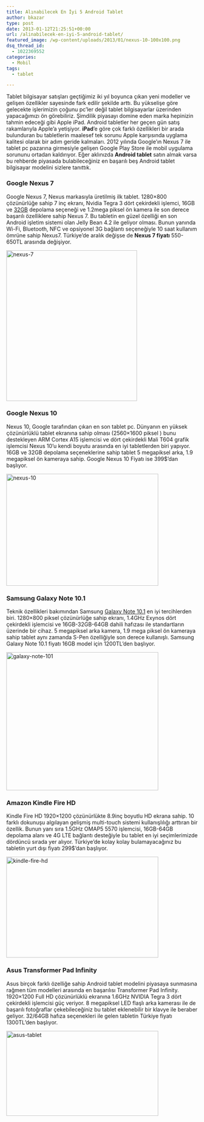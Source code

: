 ```yaml
---
title: Alınabilecek En İyi 5 Android Tablet
author: bkazar
type: post
date: 2013-01-12T21:25:51+00:00
url: /alinabilecek-en-iyi-5-android-tablet/
featured_image: /wp-content/uploads/2013/01/nexus-10-100x100.png
dsq_thread_id:
  - 1022369552
categories:
  - Mobil
tags:
  - tablet

---
```

Tablet bilgisayar satışları geçtiğimiz iki yıl boyunca çıkan yeni modeller ve gelişen özellikler sayesinde fark edilir şekilde arttı. Bu yükselişe göre gelecekte işlerimizin çoğunu pc’ler değil tablet bilgisayarlar üzerinden yapacağımızı ön görebiliriz. Şimdilik piyasayı domine eden marka hepinizin tahmin edeceği gibi Apple iPad. Android tabletler her geçen gün satış rakamlarıyla Apple’a yetişiyor. **iPad**’e göre çok farklı özellikleri bir arada bulunduran bu tabletlerin maalesef tek sorunu Apple karşısında uyglama kalitesi olarak bir adım geride kalmaları. 2012 yılında Google’ın Nexus 7 ile tablet pc pazarına girmesiyle gelişen Google Play Store ile mobil uygulama sorununu ortadan kaldırıyor. Eğer aklınızda **Android tablet** satın almak varsa bu rehberde piyasada bulabileceğiniz en başarılı beş Android tablet bilgisayar modelini sizlere tanıttık.

### Google Nexus 7

Google Nexus 7, Nexus markasıyla üretilmiş ilk tablet. 1280&#215;800 çözünürlüğe sahip 7 inç ekranı, Nvidia Tegra 3 dört çekirdekli işlemci, 16GB ve [32GB][1] depolama seçeneği ve 1.2mega piksel ön kamera ile son derece başarılı özelliklere sahip Nexus 7. Bu tabletin en güzel özelliği en son Android işletim sistemi olan Jelly Bean 4.2 ile geliyor olması. Bunun yanında Wi-Fi, Bluetooth, NFC ve opsiyonel 3G bağlantı seçeneğiyle 10 saat kullanım ömrüne sahip Nexus7. Türkiye’de aralık değişse de **Nexus 7 fiyatı** 550-650TL arasında değişiyor.

<img class="aligncenter size-full wp-image-10846" alt="nexus-7" src="https://www.murekkep.org/wp-content/uploads/2013/01/nexus-7.png" width="344" height="397" srcset="https://www.murekkep.org/wp-content/uploads/2013/01/nexus-7.png 344w, https://www.murekkep.org/wp-content/uploads/2013/01/nexus-7-43x50.png 43w, https://www.murekkep.org/wp-content/uploads/2013/01/nexus-7-86x100.png 86w, https://www.murekkep.org/wp-content/uploads/2013/01/nexus-7-173x200.png 173w, https://www.murekkep.org/wp-content/uploads/2013/01/nexus-7-264x305.png 264w" sizes="(max-width: 344px) 100vw, 344px" /> 

</p> 

### Google Nexus 10

</a>

Nexus 10, Google tarafından çıkan en son tablet pc. Dünyanın en yüksek çözünürlüklü tablet ekranına sahip olması (2560&#215;1600 piksel ) bunu destekleyen ARM Cortex A15 işlemcisi ve dört çekirdekli Mali T604 grafik işlemcisi Nexus 10’u kendi boyutu arasında en iyi tabletlerden biri yapıyor. 16GB ve 32GB depolama seçeneklerine sahip tablet 5 megapiksel arka, 1.9 megapiksel ön kameraya sahip. Google Nexus 10 Fiyatı ise 399$’dan başlıyor.

<img class="aligncenter size-large wp-image-10845" alt="nexus-10" src="https://www.murekkep.org/wp-content/uploads/2013/01/nexus-10-400x295.png" width="400" height="295" srcset="https://www.murekkep.org/wp-content/uploads/2013/01/nexus-10-400x295.png 400w, https://www.murekkep.org/wp-content/uploads/2013/01/nexus-10-50x36.png 50w, https://www.murekkep.org/wp-content/uploads/2013/01/nexus-10-125x92.png 125w, https://www.murekkep.org/wp-content/uploads/2013/01/nexus-10-271x200.png 271w, https://www.murekkep.org/wp-content/uploads/2013/01/nexus-10-413x305.png 413w, https://www.murekkep.org/wp-content/uploads/2013/01/nexus-10.png 538w" sizes="(max-width: 400px) 100vw, 400px" /> 

### Samsung Galaxy Note 10.1

Teknik özellikleri bakımından Samsung [Galaxy Note 10.1][2] en iyi tercihlerden biri. 1280&#215;800 piksel çözünürlüğe sahip ekranı, 1.4GHz Exynos dört çekirdekli işlemcisi ve 16GB-32GB-64GB dahili hafızası ile standartların üzerinde bir cihaz. 5 megapiksel arka kamera, 1.9 mega piksel ön kameraya sahip tablet aynı zamanda S-Pen özelliğiyle son derece kullanışlı. Samsung Galaxy Note 10.1 fiyatı 16GB model için 1200TL’den başlıyor.

<img class="aligncenter size-large wp-image-10842" alt="galaxy-note-101" src="https://www.murekkep.org/wp-content/uploads/2013/01/galaxy-note-101-400x364.jpg" width="400" height="364" srcset="https://www.murekkep.org/wp-content/uploads/2013/01/galaxy-note-101-400x364.jpg 400w, https://www.murekkep.org/wp-content/uploads/2013/01/galaxy-note-101-50x45.jpg 50w, https://www.murekkep.org/wp-content/uploads/2013/01/galaxy-note-101-109x100.jpg 109w, https://www.murekkep.org/wp-content/uploads/2013/01/galaxy-note-101-219x200.jpg 219w, https://www.murekkep.org/wp-content/uploads/2013/01/galaxy-note-101-334x305.jpg 334w, https://www.murekkep.org/wp-content/uploads/2013/01/galaxy-note-101.jpg 500w" sizes="(max-width: 400px) 100vw, 400px" /> 

</p> 

### Amazon Kindle Fire HD

</a>

Kindle Fire HD 1920&#215;1200 çözünürlükte 8.9inç boyutlu HD ekrana sahip. 10 farklı dokunuşu algılayan gelişmiş multi-touch sistemi kullanışlılığı arttıran bir özellik. Bunun yanı sıra 1.5GHz OMAP5 5570 işlemcisi, 16GB-64GB depolama alanı ve 4G LTE bağlantı desteğiyle bu tablet en iyi seçimlerimizde dördüncü sırada yer alıyor. Türkiye’de kolay kolay bulamayacağınız bu tabletin yurt dışı fiyatı 299$’dan başlıyor.

<img class="aligncenter size-large wp-image-10843" alt="kindle-fire-hd" src="https://www.murekkep.org/wp-content/uploads/2013/01/kindle-fire-hd-400x266.jpg" width="400" height="266" srcset="https://www.murekkep.org/wp-content/uploads/2013/01/kindle-fire-hd-400x266.jpg 400w, https://www.murekkep.org/wp-content/uploads/2013/01/kindle-fire-hd-50x33.jpg 50w, https://www.murekkep.org/wp-content/uploads/2013/01/kindle-fire-hd-125x83.jpg 125w, https://www.murekkep.org/wp-content/uploads/2013/01/kindle-fire-hd-300x200.jpg 300w, https://www.murekkep.org/wp-content/uploads/2013/01/kindle-fire-hd-457x305.jpg 457w, https://www.murekkep.org/wp-content/uploads/2013/01/kindle-fire-hd.jpg 500w" sizes="(max-width: 400px) 100vw, 400px" /> 

### Asus Transformer Pad Infinity

Asus birçok farklı özelliğe sahip Android tablet modelini piyasaya sunmasına rağmen tüm modelleri arasında en başarılısı Transformer Pad Infinity. 1920&#215;1200 Full HD çözünürlüklü ekranına 1.6GHz NVIDIA Tegra 3 dört çekirdekli işlemcisi güç veriyor. 8 megapiksel LED flaşlı arka kamerası ile de başarılı fotoğraflar çekebileceğiniz bu tablet eklenebilir bir klavye ile beraber geliyor. 32/64GB hafıza seçenekleri ile gelen tabletin Türkiye fiyatı 1300TL’den başlıyor.

<img class="aligncenter size-large wp-image-10844" alt="asus-tablet" src="https://www.murekkep.org/wp-content/uploads/2013/01/asus-tablet-400x224.jpg" width="400" height="224" srcset="https://www.murekkep.org/wp-content/uploads/2013/01/asus-tablet-400x224.jpg 400w, https://www.murekkep.org/wp-content/uploads/2013/01/asus-tablet-50x28.jpg 50w, https://www.murekkep.org/wp-content/uploads/2013/01/asus-tablet-125x70.jpg 125w, https://www.murekkep.org/wp-content/uploads/2013/01/asus-tablet-300x168.jpg 300w, https://www.murekkep.org/wp-content/uploads/2013/01/asus-tablet.jpg 500w" sizes="(max-width: 400px) 100vw, 400px" />

 [1]: https://www.murekkep.org/32gb-nexus-7-piyasaya-cikiyor-8669
 [2]: https://www.murekkep.org/samsung-galaxy-note-10-1-android-4-1-1-guncellemesi-kapida-9839